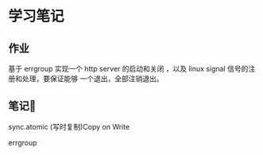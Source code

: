 # 学习笔记
## 作业
基于 errgroup 实现一个 http server 的启动和关闭 ，以及 linux signal 信号的注册和处理，要保证能够 一个退出，全部注销退出。

## 笔记📒

sync.atomic
(写时复制)Copy on Write 

errgroup